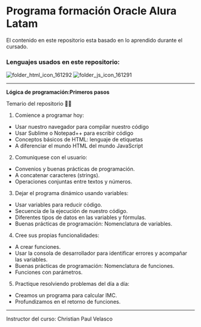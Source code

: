# Programa formación Oracle Alura Latam
El contenido en este repositorio esta basado en lo aprendido durante el cursado.
### Lenguajes usados en este repositorio:

![folder_html_icon_161292](https://user-images.githubusercontent.com/54302061/210740978-009305c9-a826-482c-aecf-021e73b6666b.png)
![folder_js_icon_161291](https://user-images.githubusercontent.com/54302061/210741131-8d9c1d84-d09c-49ff-9da8-e0a95dcd11a1.png)

-----------

**Lógica de programación:Primeros pasos**

Temario del repositorio 👨‍💻

1. Comience a programar hoy:

- Usar nuestro navegador para compilar nuestro código
- Usar Sublime o Notepad++ para escribir código
- Conceptos básicos de HTML: lenguaje de etiquetas
- A diferenciar el mundo HTML del mundo JavaScript

2. Comuniquese con el usuario:

- Convenios y buenas prácticas de programación.
- A concatenar caracteres (strings).
- Operaciones conjuntas entre textos y números.

3. Dejar el programa dinámico usando variables:

- Usar variables para reducir código.
- Secuencia de la ejecución de nuestro código.
- Diferentes tipos de datos en las variables y fórmulas.
- Buenas prácticas de programación: Nomenclatura de variables.

4. Cree sus propias funcionalidades:

- A crear funciones.
- Usar la consola de desarrollador para identificar errores y acompañar las variables.
- Buenas prácticas de programación: Nomenclatura de funciones.
- Funciones con parámetros.

5. Practique resolviendo problemas del día a día:

- Creamos un programa para calcular IMC.
- Profundizamos en el retorno de funciones.

----------
Instructor del curso: Christian Paul Velasco

